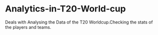 # Analytics-in-T20-World-cup
Deals with Analysing the Data of the T20 Worldcup.Checking the stats of the players and teams.
